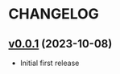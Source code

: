 # CHANGELOG

## [v0.0.1](https://github.com/NubeIO/module-core-rql/tree/v0.0.1) (2023-10-08)

- Initial first release

